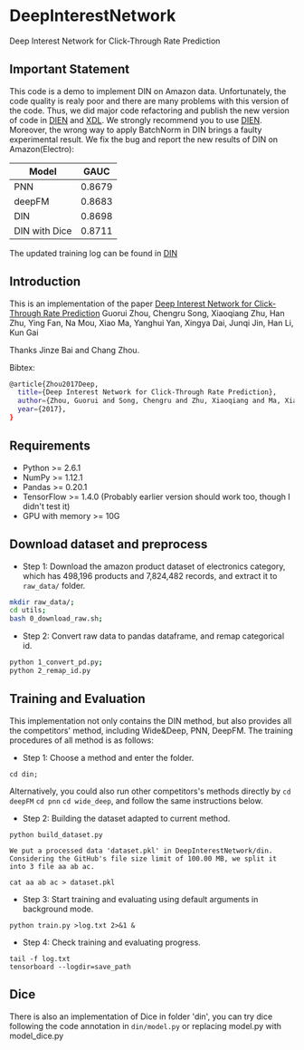 # DeepInterestNetwork
Deep Interest Network for Click-Through Rate Prediction
## Important Statement
This code is a demo to implement DIN on Amazon data. Unfortunately, the code
quality is realy poor and there are many problems with this version of the code. Thus, we
did major code refactoring and publish the new version of code in [DIEN](https://github.com/mouna99/dien) and [XDL](https://github.com/alibaba/x-deeplearning/tree/master/xdl-algorithm-solution/DIEN/script).
We strongly recommend you to use [DIEN](https://github.com/mouna99/dien).
Moreover, the wrong way to apply BatchNorm in DIN brings a faulty experimental
result. We fix the bug and report the new results of DIN on Amazon(Electro):

| Model | GAUC|
| ------ | ------ |
|PNN|0.8679|
|deepFM|0.8683|
| DIN  |0.8698 | 
| DIN with Dice | 0.8711|

The updated training log can be found in [DIN](https://github.com/zhougr1993/DeepInterestNetwork/tree/master/din)
## Introduction
This is an implementation of the paper [Deep Interest Network for Click-Through Rate Prediction](https://arxiv.org/abs/1706.06978) Guorui Zhou, Chengru Song, Xiaoqiang Zhu, Han Zhu, Ying Fan, Na Mou, Xiao Ma, Yanghui Yan, Xingya Dai, Junqi Jin, Han Li, Kun Gai

Thanks Jinze Bai and Chang Zhou.

Bibtex:
```sh
@article{Zhou2017Deep,
  title={Deep Interest Network for Click-Through Rate Prediction},
  author={Zhou, Guorui and Song, Chengru and Zhu, Xiaoqiang and Ma, Xiao and Yan, Yanghui and Dai, Xingya and Zhu, Han and Jin, Junqi and Li, Han and Gai, Kun},
  year={2017},
}
```

## Requirements
* Python >= 2.6.1
* NumPy >= 1.12.1
* Pandas >= 0.20.1
* TensorFlow >= 1.4.0 (Probably earlier version should work too, though I didn't test it)
* GPU with memory >= 10G

## Download dataset and preprocess
* Step 1: Download the amazon product dataset of electronics category, which has 498,196 products and 7,824,482 records, and extract it to `raw_data/` folder.
```sh
mkdir raw_data/;
cd utils;
bash 0_download_raw.sh;
```
* Step 2: Convert raw data to pandas dataframe, and remap categorical id.
```sh
python 1_convert_pd.py;
python 2_remap_id.py
```

## Training and Evaluation
This implementation not only contains the DIN method, but also provides all the competitors' method, including Wide&Deep, PNN, DeepFM. The training procedures of all method is as follows:
* Step 1: Choose a method and enter the folder.
```
cd din;
```
Alternatively, you could also run other competitors's methods directly by `cd deepFM` `cd pnn` `cd wide_deep`,
and follow the same instructions below.

* Step 2: Building the dataset adapted to current method.
```
python build_dataset.py

We put a processed data 'dataset.pkl' in DeepInterestNetwork/din. Considering the GitHub's file size limit of 100.00 MB, we split it into 3 file aa ab ac.

cat aa ab ac > dataset.pkl
```
* Step 3: Start training and evaluating using default arguments in background mode. 
```
python train.py >log.txt 2>&1 &
```
* Step 4: Check training and evaluating progress.
```
tail -f log.txt
tensorboard --logdir=save_path
```

## Dice
There is also an implementation of Dice in folder 'din', you can try dice following the code annotation in `din/model.py` or replacing model.py with model\_dice.py
